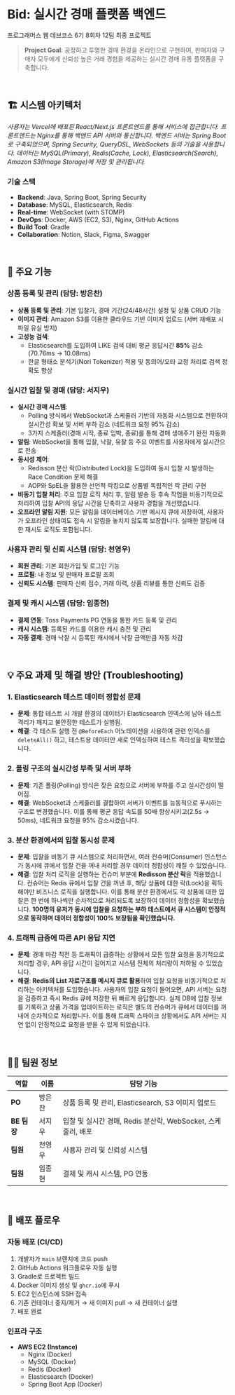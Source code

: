 # Bid: 실시간 경매 플랫폼 백엔드

프로그래머스 웹 데브코스 6기 8회차 12팀 최종 프로젝트

> **Project Goal**: 공정하고 투명한 경매 환경을 온라인으로 구현하여, 판매자와 구매자 모두에게 신뢰성 높은 거래 경험을 제공하는 실시간 경매 유통 플랫폼을 구축합니다.

<br>

## 🏗️ 시스템 아키텍처

*사용자는 Vercel에 배포된 React/Next.js 프론트엔드를 통해 서비스에 접근합니다. 프론트엔드는 Nginx를 통해 백엔드 API 서버와 통신합니다. 백엔드 서버는 Spring Boot로 구축되었으며, Spring Security, QueryDSL, WebSockets 등의 기술을 사용합니다. 데이터는 MySQL(Primary), Redis(Cache, Lock), Elasticsearch(Search), Amazon S3(Image Storage)에 저장 및 관리됩니다.*

### 기술 스택
- **Backend**: Java, Spring Boot, Spring Security
- **Database**: MySQL, Elasticsearch, Redis
- **Real-time**: WebSocket (with STOMP)
- **DevOps**: Docker, AWS (EC2, S3), Nginx, GitHub Actions
- **Build Tool**: Gradle
- **Collaboration**: Notion, Slack, Figma, Swagger

<br>

## 🌟 주요 기능

### 상품 등록 및 관리 (담당: 방은찬)
- **상품 등록 및 관리**: 기본 입찰가, 경매 기간(24/48시간) 설정 및 상품 CRUD 기능
- **이미지 관리**: Amazon S3를 이용한 클라우드 기반 이미지 업로드 (서버 재배포 시 파일 유실 방지)
- **고성능 검색**:
  - Elasticsearch를 도입하여 LIKE 검색 대비 평균 응답시간 **85%** 감소 (70.76ms → 10.08ms)
  - 한글 형태소 분석기(Nori Tokenizer) 적용 및 동의어/오타 교정 처리로 검색 정확도 향상

### 실시간 입찰 및 경매 (담당: 서지우)
- **실시간 경매 시스템**:
  - Polling 방식에서 WebSocket과 스케줄러 기반의 자동화 시스템으로 전환하여 실시간성 확보 및 서버 부하 감소 (네트워크 요청 95% 감소)
  - 3가지 스케줄러(경매 시작, 종료 임박, 종료)를 통해 경매 생애주기 완전 자동화
- **알림**: WebSocket을 통해 입찰, 낙찰, 유찰 등 주요 이벤트를 사용자에게 실시간으로 전송
- **동시성 제어**:
  - Redisson 분산 락(Distributed Lock)을 도입하여 동시 입찰 시 발생하는 Race Condition 문제 해결
  - AOP와 SpEL을 활용한 선언적 락킹으로 상품별 독립적인 락 관리 구현
- **비동기 입찰 처리**: 주요 입찰 로직 처리 후, 알림 발송 등 후속 작업을 비동기적으로 처리하여 입찰 API의 응답 시간을 단축하고 사용자 경험을 개선했습니다.
- **오프라인 알림 지원**: 모든 알림을 데이터베이스 기반 메시지 큐에 저장하여, 사용자가 오프라인 상태여도 접속 시 알림을 놓치지 않도록 보장합니다. 실패한 알림에 대한 재시도 로직도 포함됩니다.

### 사용자 관리 및 신뢰 시스템 (담당: 천영우)
- **회원 관리**: 기본 회원가입 및 로그인 기능
- **프로필**: 내 정보 및 판매자 프로필 조회
- **신뢰도 시스템**: 판매자 신뢰 점수, 거래 이력, 상품 리뷰를 통한 신뢰도 검증

### 결제 및 캐시 시스템 (담당: 임종현)
- **결제 연동**: Toss Payments PG 연동을 통한 카드 등록 및 관리
- **캐시 시스템**: 등록된 카드를 이용한 캐시 충전 및 관리
- **자동 결제**: 경매 낙찰 시 등록된 캐시에서 낙찰 금액만큼 자동 차감

<br>

## 💡 주요 과제 및 해결 방안 (Troubleshooting)

### 1. Elasticsearch 테스트 데이터 정합성 문제
- **문제**: 통합 테스트 시 개발 환경의 데이터가 Elasticsearch 인덱스에 남아 테스트 격리가 깨지고 불안정한 테스트가 실행됨.
- **해결**: 각 테스트 실행 전 `@BeforeEach` 어노테이션을 사용하여 관련 인덱스를 `deleteAll()` 하고, 테스트용 데이터만 새로 인덱싱하여 테스트 격리성을 확보했습니다.

### 2. 폴링 구조의 실시간성 부족 및 서버 부하
- **문제**: 기존 폴링(Polling) 방식은 잦은 요청으로 서버에 부하를 주고 실시간성이 떨어짐.
- **해결**: WebSocket과 스케줄러를 결합하여 서버가 이벤트를 능동적으로 푸시하는 구조로 변경했습니다. 이를 통해 평균 응답 속도를 50배 향상시키고(2.5s → 50ms), 네트워크 요청을 95% 감소시켰습니다.

### 3. 분산 환경에서의 입찰 동시성 문제
- **문제**: 입찰을 비동기 큐 시스템으로 처리하면서, 여러 컨슈머(Consumer) 인스턴스가 동시에 큐에서 입찰 건을 꺼내 처리할 경우 데이터 정합성이 깨질 수 있었습니다.
- **해결**: 입찰 처리 로직을 실행하는 컨슈머 부분에 **Redisson 분산 락**을 적용했습니다. 컨슈머는 Redis 큐에서 입찰 건을 꺼낸 후, 해당 상품에 대한 락(Lock)을 획득해야만 비즈니스 로직을 실행합니다. 이를 통해 분산 환경에서도 각 상품에 대한 입찰은 한 번에 하나씩만 순차적으로 처리되도록 보장하여 데이터 정합성을 확보했습니다. **100명의 유저가 동시에 입찰을 요청하는 부하 테스트에서 큐 시스템이 안정적으로 동작하며 데이터 정합성이 100% 보장됨을 확인했습니다.**

### 4. 트래픽 급증에 따른 API 응답 지연
- **문제**: 경매 마감 직전 등 트래픽이 급증하는 상황에서 모든 입찰 요청을 동기적으로 처리할 경우, API 응답 시간이 길어지고 시스템 전체의 처리량이 저하될 수 있었습니다.
- **해결**: **Redis의 List 자료구조를 메시지 큐로 활용**하여 입찰 요청을 비동기적으로 처리하는 아키텍처를 도입했습니다. 사용자의 입찰 요청이 들어오면, API 서버는 요청을 검증하고 즉시 Redis 큐에 저장한 뒤 빠르게 응답합니다. 실제 DB에 입찰 정보를 기록하고 상품 가격을 업데이트하는 로직은 별도의 컨슈머가 큐에서 데이터를 꺼내어 순차적으로 처리합니다. 이를 통해 트래픽 스파이크 상황에서도 API 서버는 지연 없이 안정적으로 요청을 받을 수 있게 되었습니다.

<br>

## 👨‍💻 팀원 정보

| 역할 | 이름 | 담당 기능 |
| --- | --- | --- |
| **PO** | 방은찬 | 상품 등록 및 관리, Elasticsearch, S3 이미지 업로드 |
| **BE 팀장** | 서지우 | 입찰 및 실시간 경매, Redis 분산락, WebSocket, 스케줄러, 배포 |
| **팀원** | 천영우 | 사용자 관리 및 신뢰성 시스템 |
| **팀원** | 임종현 | 결제 및 캐시 시스템, PG 연동 |

<br>

## 🚀 배포 플로우

### 자동 배포 (CI/CD)
1. 개발자가 `main` 브랜치에 코드 push
2. GitHub Actions 워크플로우 자동 실행
3. Gradle로 프로젝트 빌드
4. Docker 이미지 생성 및 `ghcr.io`에 푸시
5. EC2 인스턴스에 SSH 접속
6. 기존 컨테이너 중지/제거 → 새 이미지 pull → 새 컨테이너 실행
7. 배포 완료

### 인프라 구조
- **AWS EC2 (Instance)**
  - Nginx (Docker)
  - MySQL (Docker)
  - Redis (Docker)
  - Elasticsearch (Docker)
  - Spring Boot App (Docker)